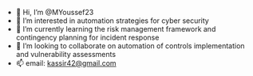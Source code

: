 - 👋 Hi, I’m @MYoussef23
- 👀 I’m interested in automation strategies for cyber security
- 🌱 I’m currently learning the risk management framework and contingency planning for incident response
- 💞️ I’m looking to collaborate on automation of controls implementation and vulnerability assessments
- 📫 email: kassir42@gmail.com

<!---
MYoussef23/MYoussef23 is a ✨ special ✨ repository because its `README.md` (this file) appears on your GitHub profile.
You can click the Preview link to take a look at your changes.
--->
